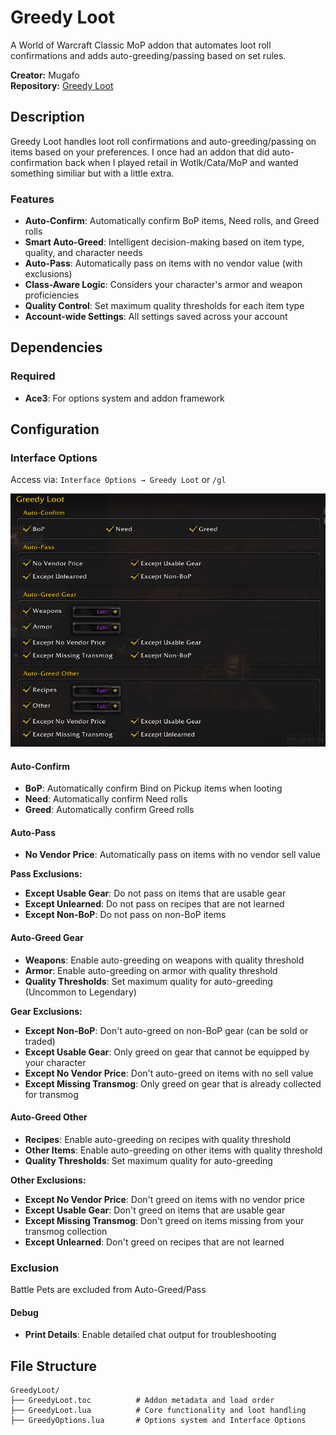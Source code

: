 # Greedy Loot

A World of Warcraft Classic MoP addon that automates loot roll confirmations and adds auto-greeding/passing based on set rules.

**Creator:** Mugafo  
**Repository:** [Greedy Loot](https://github.com/Mugafo/wow-addon-greedyloot)

## Description

Greedy Loot handles loot roll confirmations and auto-greeding/passing on items based on your preferences. I once had an addon that did auto-confirmation back when I played retail in Wotlk/Cata/MoP and wanted something similiar but with a little extra.

### Features

- **Auto-Confirm**: Automatically confirm BoP items, Need rolls, and Greed rolls
- **Smart Auto-Greed**: Intelligent decision-making based on item type, quality, and character needs
- **Auto-Pass**: Automatically pass on items with no vendor value (with exclusions)
- **Class-Aware Logic**: Considers your character's armor and weapon proficiencies
- **Quality Control**: Set maximum quality thresholds for each item type
- **Account-wide Settings**: All settings saved across your account

## Dependencies

### Required
- **Ace3**: For options system and addon framework

## Configuration

### Interface Options
Access via: `Interface Options → Greedy Loot` or `/gl`

![Greedy Loot Options View](settings.png)

#### Auto-Confirm
- **BoP**: Automatically confirm Bind on Pickup items when looting
- **Need**: Automatically confirm Need rolls
- **Greed**: Automatically confirm Greed rolls

#### Auto-Pass
- **No Vendor Price**: Automatically pass on items with no vendor sell value

**Pass Exclusions:**
- **Except Usable Gear**: Do not pass on items that are usable gear
- **Except Unlearned**: Do not pass on recipes that are not learned
- **Except Non-BoP**: Do not pass on non-BoP items

#### Auto-Greed Gear
- **Weapons**: Enable auto-greeding on weapons with quality threshold
- **Armor**: Enable auto-greeding on armor with quality threshold
- **Quality Thresholds**: Set maximum quality for auto-greeding (Uncommon to Legendary)

**Gear Exclusions:**
- **Except Non-BoP**: Don't auto-greed on non-BoP gear (can be sold or traded)
- **Except Usable Gear**: Only greed on gear that cannot be equipped by your character
- **Except No Vendor Price**: Don't auto-greed on items with no sell value
- **Except Missing Transmog**: Only greed on gear that is already collected for transmog

#### Auto-Greed Other
- **Recipes**: Enable auto-greeding on recipes with quality threshold
- **Other Items**: Enable auto-greeding on other items with quality threshold
- **Quality Thresholds**: Set maximum quality for auto-greeding

**Other Exclusions:**
- **Except No Vendor Price**: Don't greed on items with no vendor price
- **Except Usable Gear**: Don't greed on items that are usable gear
- **Except Missing Transmog**: Don't greed on items missing from your transmog collection
- **Except Unlearned**: Don't greed on recipes that are not learned

### Exclusion

Battle Pets are excluded from Auto-Greed/Pass

#### Debug
- **Print Details**: Enable detailed chat output for troubleshooting

## File Structure

```
GreedyLoot/
├── GreedyLoot.toc          # Addon metadata and load order
├── GreedyLoot.lua          # Core functionality and loot handling
├── GreedyOptions.lua       # Options system and Interface Options
```
